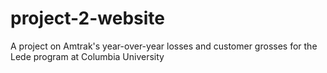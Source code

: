 # project-2-website
 A project on Amtrak's year-over-year losses and customer grosses for the Lede program at Columbia University

